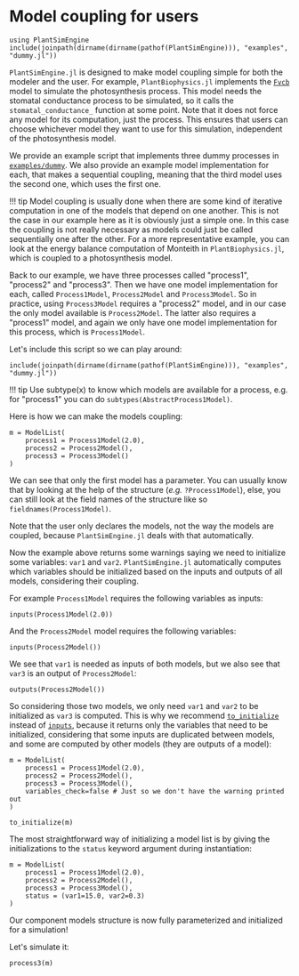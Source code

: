 # Model coupling for users

```@setup usepkg
using PlantSimEngine
include(joinpath(dirname(dirname(pathof(PlantSimEngine))), "examples", "dummy.jl"))
```

`PlantSimEngine.jl` is designed to make model coupling simple for both the modeler and the user. For example, `PlantBiophysics.jl` implements the [`Fvcb`](https://vezy.github.io/PlantBiophysics.jl/stable/functions/#PlantBiophysics.Fvcb) model to simulate the photosynthesis process. This model needs the stomatal conductance process to be simulated, so it calls the `stomatal_conductance_` function at some point. Note that it does not force any model for its computation, just the process. This ensures that users can choose whichever model they want to use for this simulation, independent of the photosynthesis model.

We provide an example script that implements three dummy processes in [`examples/dummy`](https://github.com/VEZY/PlantSimEngine.jl/blob/main/examples/dummy.jl). We also provide an example model implementation for each, that makes a sequential coupling, meaning that the third model uses the second one, which uses the first one.

!!! tip
    Model coupling is usually done when there are some kind of iterative computation in one of the models that depend on one another. This is not the case in our example here as it is obviously just a simple one. In this case the coupling is not really necessary as models could just be called sequentially one after the other. For a more representative example, you can look at the energy balance computation of Monteith in `PlantBiophysics.jl`, which is coupled to a photosynthesis model.

Back to our example, we have three processes called "process1", "process2" and "process3". Then we have one model implementation for each, called `Process1Model`, `Process2Model` and `Process3Model`.
So in practice, using `Process3Model` requires a "process2" model, and in our case the only model available is `Process2Model`. The latter also requires a "process1" model, and again we only have one model implementation for this process, which is `Process1Model`. 

Let's include this script so we can play around:

```@example usepkg
include(joinpath(dirname(dirname(pathof(PlantSimEngine))), "examples", "dummy.jl"))
```

!!! tip
    Use subtype(x) to know which models are available for a process, e.g. for "process1" you can do `subtypes(AbstractProcess1Model)`.

Here is how we can make the models coupling:

```@example usepkg
m = ModelList(
    process1 = Process1Model(2.0), 
    process2 = Process2Model(),
    process3 = Process3Model()
)
```

We can see that only the first model has a parameter. You can usually know that by looking at the help of the structure (*e.g.* `?Process1Model`), else, you can still look at the field names of the structure like so `fieldnames(Process1Model)`.

Note that the user only declares the models, not the way the models are coupled, because `PlantSimEngine.jl` deals with that automatically.

Now the example above returns some warnings saying we need to initialize some variables: `var1` and `var2`. `PlantSimEngine.jl` automatically computes which variables should be initialized based on the inputs and outputs of all models, considering their coupling.

For example `Process1Model` requires the following variables as inputs:

```@example usepkg
inputs(Process1Model(2.0))
```

And the `Process2Model` model requires the following variables:

```@example usepkg
inputs(Process2Model())
```

We see that `var1` is needed as inputs of both models, but we also see that `var3` is an output of `Process2Model`:

```@example usepkg
outputs(Process2Model())
```

So considering those two models, we only need `var1` and `var2` to be initialized as `var3` is computed. This is why we recommend [`to_initialize`](@ref) instead of [`inputs`](@ref), because it returns only the variables that need to be initialized, considering that some inputs are duplicated between models, and some are computed by other models (they are outputs of a model):

```@example usepkg
m = ModelList(
    process1 = Process1Model(2.0), 
    process2 = Process2Model(),
    process3 = Process3Model(),
    variables_check=false # Just so we don't have the warning printed out
)

to_initialize(m)
```

The most straightforward way of initializing a model list is by giving the initializations to the `status` keyword argument during instantiation:

```@example usepkg
m = ModelList(
    process1 = Process1Model(2.0), 
    process2 = Process2Model(),
    process3 = Process3Model(),
    status = (var1=15.0, var2=0.3)
)
```

Our component models structure is now fully parameterized and initialized for a simulation!

Let's simulate it:

```@example usepkg
process3(m)
```